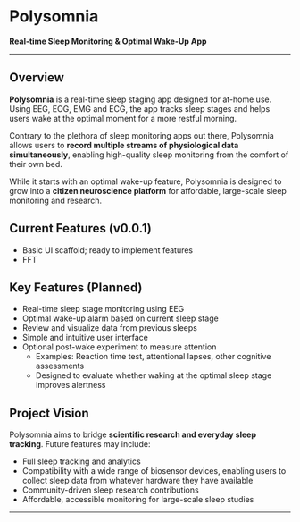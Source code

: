 # Polysomnia

**Real-time Sleep Monitoring & Optimal Wake-Up App**

---

## Overview

**Polysomnia** is a real-time sleep staging app designed for at-home use. Using EEG, EOG, EMG and ECG, the app tracks sleep stages and helps users wake at the optimal moment for a more restful morning.

Contrary to the plethora of sleep monitoring apps out there, Polysomnia allows users to **record multiple streams of physiological data simultaneously**, enabling high-quality sleep monitoring from the comfort of their own bed.

While it starts with an optimal wake-up feature, Polysomnia is designed to grow into a **citizen neuroscience platform** for affordable, large-scale sleep monitoring and research.

## Current Features (v0.0.1)
- Basic UI scaffold; ready to implement features
- FFT

## Key Features (Planned)

- Real-time sleep stage monitoring using EEG  
- Optimal wake-up alarm based on current sleep stage  
- Review and visualize data from previous sleeps 
- Simple and intuitive user interface  
- Optional post-wake experiment to measure attention
    - Examples: Reaction time test, attentional lapses, other cognitive assessments
    - Designed to evaluate whether waking at the optimal sleep stage improves alertness

## Project Vision

Polysomnia aims to bridge **scientific research and everyday sleep tracking**. Future features may include:  

- Full sleep tracking and analytics  
- Compatibility with a wide range of biosensor devices, enabling users to collect sleep data from whatever hardware they have available  
- Community-driven sleep research contributions  
- Affordable, accessible monitoring for large-scale sleep studies  

---
